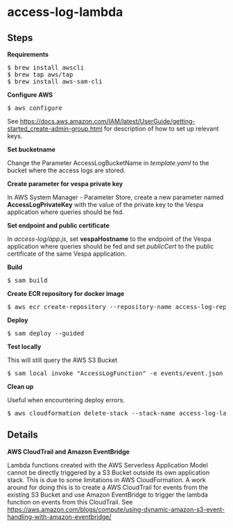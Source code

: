 # access-log-lambda

## Steps

**Requirements**

<pre>
$ brew install awscli
$ brew tap aws/tap
$ brew install aws-sam-cli
</pre>


**Configure AWS**

<pre>
$ aws configure
</pre>
See <https://docs.aws.amazon.com/IAM/latest/UserGuide/getting-started_create-admin-group.html> for description of how to set up relevant keys.


**Set bucketname**

Change the Parameter AccessLogBucketName in *template.yaml* to the bucket where the access logs are stored.


**Create parameter for vespa private key**

In AWS System Manager - Parameter Store, create a new parameter named **AccessLogPrivateKey** with the value of the private key to the Vespa application where queries should be fed.


**Set endpoint and public certificate**

In *access-log/app.js*, set **vespaHostname** to the endpoint of the Vespa application where queries should be fed and set *publicCert* to the public certificate of the same Vespa application.


**Build**

<pre>
$ sam build
</pre>


**Create ECR repository for docker image**

<pre>
$ aws ecr create-repository --repository-name access-log-repository --image-tag-mutability IMMUTABLE --image-scanning-configuration scanOnPush=true
</pre>


**Deploy**

<pre>
$ sam deploy --guided
</pre>


**Test locally**

This will still query the AWS S3 Bucket
<pre>
$ sam local invoke "AccessLogFunction" -e events/event.json
</pre>


**Clean up**

Useful when encountering deploy errors.
<pre>
$ aws cloudformation delete-stack --stack-name access-log-lambda --region eu-north-1
</pre>

## Details

**AWS CloudTrail and Amazon EventBridge**

Lambda functions created with the AWS Serverless Application Model cannot be directly triggered by a S3 Bucket outside its own application stack. This is due to some limitations in AWS CloudFormation. A work around for doing this is to create a AWS CloudTrail for events from the existing S3 Bucket and use Amazon EventBridge to trigger the lambda function on events from this CloudTrail. See <https://aws.amazon.com/blogs/compute/using-dynamic-amazon-s3-event-handling-with-amazon-eventbridge/>
